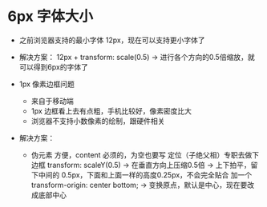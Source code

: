 # 6px 字体大小

- 之前浏览器支持的最小字体 12px，现在可以支持更小字体了
- 解决方案：
    12px + transform: scale(0.5) -> 进行各个方向的0.5倍缩放，就可以得到6px的字体了

- 1px 像素边框问题
    - 来自于移动端
    - 1px 边框看上去有点粗，手机比较好，像素密度比大
    - 浏览器不支持小数像素的绘制，跟硬件相关
- 解决方案：
    - 伪元素
       方便，content 必须的，为空也要写
       定位（子绝父相）专职去做下边框
       transform: scaleY(0.5) -> 在垂直方向上压缩0.5倍 -> 上下拍平，留下中间的 0.5px，下面和上面一样的高度0.25px，不会完全贴合
       加一个 transform-origin: center bottom; -> 变换原点，默认是中心，现在要改成底部中心


